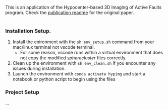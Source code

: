 This is an application of the Hypocenter-based 3D Imaging of Active Faults program. Check the [publication readme](PUBLICATION_README.md) for the original paper. <br><br>

### Installation Setup.
1. Install the enironment with the `sh env_setup.sh` command from your mac/linux terminal not vscode terminal.
    - For some reason, vscode runs within a virtual environment that does not copy the modified *spherecluster* files correctly.
2. Clean up the environment with `sh env_clean.sh` if you encounter any issues during installation.
3. Launch the environment with `conda activate hypimg` and start a notebook or python script to begin using the files

### Project Setup
...